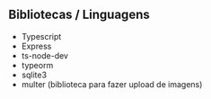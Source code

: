 ## Bibliotecas / Linguagens

- Typescript
- Express
- ts-node-dev
- typeorm
- sqlite3
- multer (biblioteca para fazer upload de imagens)